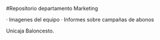 #Repositorio departamento Marketing

· Imagenes del equipo
· Informes sobre campañas de abonos

Unicaja Baloncesto.
